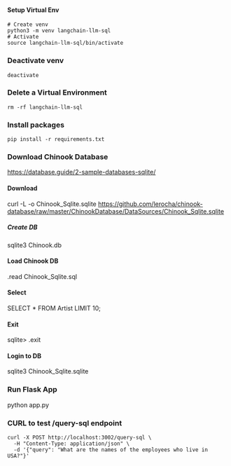 #### Setup Virtual Env

```
# Create venv
python3 -m venv langchain-llm-sql
# Activate
source langchain-llm-sql/bin/activate
```

### Deactivate venv
```
deactivate
```
### Delete a Virtual Environment
```
rm -rf langchain-llm-sql
```

### Install packages
```
pip install -r requirements.txt
```


### Download Chinook Database
https://database.guide/2-sample-databases-sqlite/

#### Download
curl -L -o Chinook_Sqlite.sqlite https://github.com/lerocha/chinook-database/raw/master/ChinookDatabase/DataSources/Chinook_Sqlite.sqlite

##### Create DB
sqlite3 Chinook.db

#### Load Chinook DB
.read Chinook_Sqlite.sql

#### Select
SELECT * FROM Artist LIMIT 10;

#### Exit
sqlite> .exit

#### Login to DB
sqlite3 Chinook_Sqlite.sqlite

### Run Flask App
python app.py

### CURL to test /query-sql endpoint
```
curl -X POST http://localhost:3002/query-sql \
  -H "Content-Type: application/json" \
  -d '{"query": "What are the names of the employees who live in USA?"}'
```